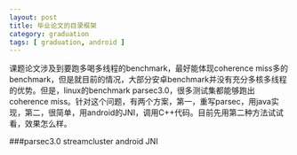 ```yaml
---
layout: post
title: 毕业论文的目录框架
category: graduation
tags: [ graduation, android ]
---
```

课题论文涉及到要跑多喝多线程的benchmark，最好能体现coherence miss多的benchmark，但是就目前的情况，大部分安卓benchmark并没有充分多核多线程的优势。但是，linux的benchmark parsec3.0，很多测试集都能够跑出coherence miss。针对这个问题，有两个方案，第一，重写parsec，用java实现，第二，很简单，用android的JNI，调用C++代码。目前先用第二种方法试试看，效果怎么样。

###parsec3.0 streamcluster android JNI


